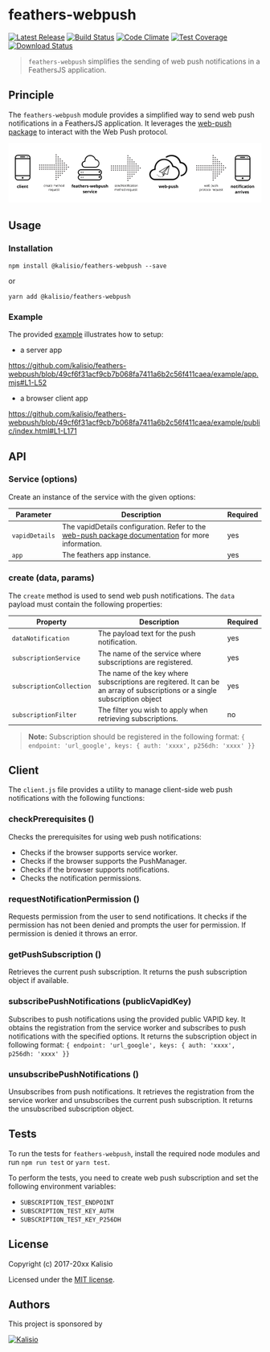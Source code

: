 # feathers-webpush

[![Latest Release](https://img.shields.io/github/v/tag/kalisio/feathers-webpush?sort=semver&label=latest)](https://github.com/kalisio/feathers-webpush/releases)
[![Build Status](https://app.travis-ci.com/kalisio/feathers-webpush.svg?branch=master)](https://app.travis-ci.com/kalisio/feathers-webpush)
[![Code Climate](https://codeclimate.com/github/kalisio/feathers-webpush/badges/gpa.svg)](https://codeclimate.com/github/kalisio/feathers-webpush)
[![Test Coverage](https://codeclimate.com/github/kalisio/feathers-webpush/badges/coverage.svg)](https://codeclimate.com/github/kalisio/feathers-webpush/coverage)
[![Download Status](https://img.shields.io/npm/dm/@kalisio/feathers-webpush.svg?style=flat-square)](https://www.npmjs.com/package/@kalisio/feathers-webpush)

> `feathers-webpush` simplifies the sending of web push notifications in a FeathersJS application.

## Principle

The `feathers-webpush` module provides a simplified way to send web push notifications in a FeathersJS application. It leverages the [web-push package](https://github.com/web-push-libs/web-push) to interact with the Web Push protocol.

![feathers-webpush principle](./docs/feathers-webpush-principle.png)

## Usage

### Installation

```shell
npm install @kalisio/feathers-webpush --save
```

or

```shell
yarn add @kalisio/feathers-webpush
```

### Example

The provided [example](./example/README.md) illustrates how to setup:

* a server app

https://github.com/kalisio/feathers-webpush/blob/49cf6f31acf9cb7b068fa7411a6b2c56f411caea/example/app.mjs#L1-L52

* a browser client app

https://github.com/kalisio/feathers-webpush/blob/49cf6f31acf9cb7b068fa7411a6b2c56f411caea/example/public/index.html#L1-L171

## API

### Service (options)

Create an instance of the service with the given options:

| Parameter | Description | Required |
|---|---|---|
|`vapidDetails` | The vapidDetails configuration. Refer to the [web-push package documentation](https://github.com/web-push-libs/web-push#input-3) for more information. | yes |
| `app` |  The feathers app instance. | yes |

### create (data, params)

The `create` method is used to send web push notifications. The `data` payload must contain the following properties:

| Property | Description | Required |
|---|---|---|
|`dataNotification` | The payload text for the push notification. | yes |
| `subscriptionService` |  The name of the service where subscriptions are registered. | yes |
| `subscriptionCollection` |  The name of the key where subscriptions are regitered. It can be an array of subscriptions or a single subscription object | yes |
| `subscriptionFilter` |  The filter you wish to apply when retrieving subscriptions. | no |

> **Note:** Subscription should be registered in the following format: `{ endpoint: 'url_google', keys: { auth: 'xxxx', p256dh: 'xxxx' }}`

## Client

The `client.js` file provides a utility to manage client-side web push notifications with the following functions:

### checkPrerequisites ()

Checks the prerequisites for using web push notifications:

* Checks if the browser supports service worker.
* Checks if the browser supports the PushManager.
* Checks if the browser supports notifications.
* Checks the notification permissions.

### requestNotificationPermission ()

Requests permission from the user to send notifications. It checks if the permission has not been denied and prompts the user for permission. If permission is denied it throws an error.

### getPushSubscription ()

Retrieves the current push subscription. It returns the push subscription object if available.

### subscribePushNotifications (publicVapidKey)

Subscribes to push notifications using the provided public VAPID key. It obtains the registration from the service worker and subscribes to push notifications with the specified options. It returns the subscription object in following format:
`{ endpoint: 'url_google', keys: { auth: 'xxxx', p256dh: 'xxxx' }}`

### unsubscribePushNotifications ()

Unsubscribes from push notifications. It retrieves the registration from the service worker and unsubscribes the current push subscription. It returns the unsubscribed subscription object.

## Tests

To run the tests for `feathers-webpush`, install the required node modules and run `npm run test` or `yarn test`.

To perform the tests, you need to create web push subscription and set the following environment variables:
* `SUBSCRIPTION_TEST_ENDPOINT`
* `SUBSCRIPTION_TEST_KEY_AUTH`
* `SUBSCRIPTION_TEST_KEY_P256DH`

## License

Copyright (c) 2017-20xx Kalisio

Licensed under the [MIT license](LICENSE).

## Authors

This project is sponsored by 

[![Kalisio](https://s3.eu-central-1.amazonaws.com/kalisioscope/kalisio/kalisio-logo-black-256x84.png)](https://kalisio.com)
